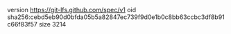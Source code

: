 version https://git-lfs.github.com/spec/v1
oid sha256:cebd5eb90d0bfda05b5a82847ec739f9d0e1b0c8bb63ccbc3df8b91c66f83f57
size 3214
